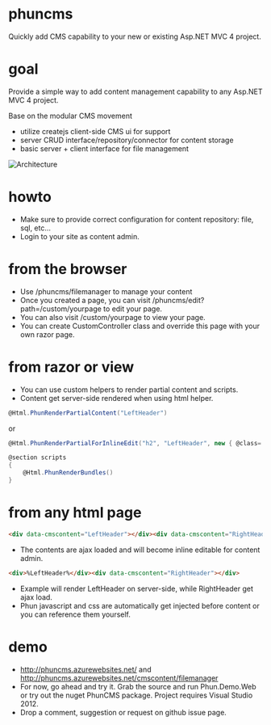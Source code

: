 phuncms
======

Quickly add CMS capability to your new or existing Asp.NET MVC 4 project.

goal
======
Provide a simple way to add content management capability to any Asp.NET MVC 4 project.

Base on the modular CMS movement
   - utilize createjs client-side CMS ui for support
   - server CRUD interface/repository/connector for content storage
   - basic server + client interface for file management

![Architecture](http://i.imgur.com/chzYYGN.png)

howto
=======
 - Make sure to provide correct configuration for content repository: file, sql, etc...
 - Login to your site as content admin.
 
from the browser
=======
 - Use /phuncms/filemanager to manage your content
 - Once you created a page, you can visit /phuncms/edit?path=/custom/yourpage to edit your page.
 - You can also visit /custom/yourpage to view your page.
 - You can create CustomController class and override this page with your own razor page.
 
from razor or view
========
 - You can use custom helpers to render partial content and scripts.
 - Content get server-side rendered when using html helper.

```c#
@Html.PhunRenderPartialContent("LeftHeader") 
```
or

```c#
@Html.PhunRenderPartialForInlineEdit("h2", "LeftHeader", new { @class= "one" })

@section scripts
{
    @Html.PhunRenderBundles()
}
```

from any html page
=========
```html
<div data-cmscontent="LeftHeader"></div><div data-cmscontent="RightHeader"></div>
```
- The contents are ajax loaded and will become inline editable for content admin.

```html
<div>%LeftHeader%</div><div data-cmscontent="RightHeader"></div>
```
- Example will render LeftHeader on server-side, while RightHeader get ajax load.
- Phun javascript and css are automatically get injected before content </head> or you can reference them yourself.

demo
========
- http://phuncms.azurewebsites.net/ and http://phuncms.azurewebsites.net/cmscontent/filemanager
- For now, go ahead and try it.  Grab the source and run Phun.Demo.Web or try out the nuget PhunCMS package.  Project requires Visual Studio 2012.
- Drop a comment, suggestion or request on github issue page.
